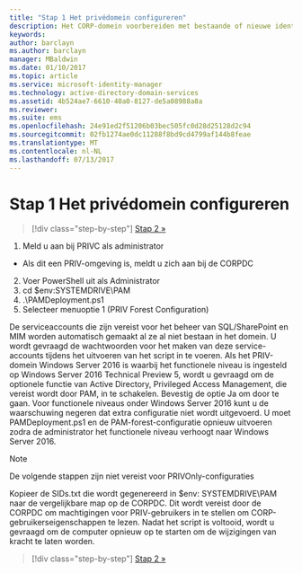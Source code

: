 ```yaml
---
title: "Stap 1 Het privédomein configureren"
description: Het CORP-domein voorbereiden met bestaande of nieuwe identiteiten die worden beheerd door Privileged Identity Manager via scripts
keywords: 
author: barclayn
ms.author: barclayn
manager: MBaldwin
ms.date: 01/10/2017
ms.topic: article
ms.service: microsoft-identity-manager
ms.technology: active-directory-domain-services
ms.assetid: 4b524ae7-6610-40a0-8127-de5a08988a8a
ms.reviewer: 
ms.suite: ems
ms.openlocfilehash: 24e91ed2f51206b03bec505fc0d28d25128d2c94
ms.sourcegitcommit: 02fb1274ae0dc11288f8bd9cd4799af144b8feae
ms.translationtype: MT
ms.contentlocale: nl-NL
ms.lasthandoff: 07/13/2017
---
```

# <a name="step-1-configuring-the-priv-domain"></a>Stap 1 Het privédomein configureren

>[!div class="step-by-step"]
[Stap 2 »](sp1-step2-configuring-corp-domain.md)

1. Meld u aan bij PRIVC als administrator
  * Als dit een PRIV-omgeving is, meldt u zich aan bij de CORPDC
2. Voer PowerShell uit als Administrator
3. cd $env:SYSTEMDRIVE\PAM
4. .\PAMDeployment.ps1
5. Selecteer menuoptie 1 (PRIV Forest Configuration)


De serviceaccounts die zijn vereist voor het beheer van SQL/SharePoint en MIM worden automatisch gemaakt al ze al niet bestaan in het domein. U wordt gevraagd de wachtwoorden voor het maken van deze service-accounts tijdens het uitvoeren van het script in te voeren.
Als het PRIV-domein Windows Server 2016 is waarbij het functionele niveau is ingesteld op Windows Server 2016 Technical Preview 5, wordt u gevraagd om de optionele functie van Active Directory, Privileged Access Management, die vereist wordt door PAM, in te schakelen. Bevestig de optie Ja om door te gaan.
Voor functionele niveaus onder Windows Server 2016 kunt u de waarschuwing negeren dat extra configuratie niet wordt uitgevoerd. U moet PAMDeployment.ps1 en de PAM-forest-configuratie opnieuw uitvoeren zodra de administrator het functionele niveau verhoogt naar Windows Server 2016.

>[!NOTE]
>De volgende stappen zijn niet vereist voor PRIVOnly-configuraties

Kopieer de SIDs.txt die wordt gegenereerd in $env: SYSTEMDRIVE\PAM naar de vergelijkbare map op de CORPDC. Dit wordt vereist door de CORPDC om machtigingen voor PRIV-gebruikers in te stellen om CORP-gebruikerseigenschappen te lezen.
Nadat het script is voltooid, wordt u gevraagd om de computer opnieuw op te starten om de wijzigingen van kracht te laten worden.

>[!div class="step-by-step"]
[Stap 2 »](sp1-step2-configuring-corp-domain.md)
